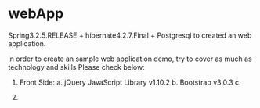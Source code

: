 webApp
======

Spring3.2.5.RELEASE + hibernate4.2.7.Final + Postgresql  to created an web application.

in order to create an sample web application demo, try to cover as much as technology and skills
Please check below:

1. Front Side:
  a. jQuery JavaScript Library v1.10.2
  b. Bootstrap v3.0.3
  c. 
  
2. 
